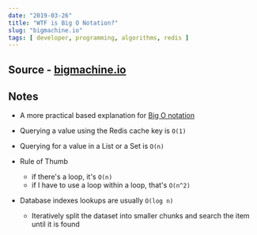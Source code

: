 ```yaml
---
date: "2019-03-26"
title: "WTF is Big O Notation?"
slug: "bigmachine.io"
tags: [ developer, programming, algorithms, redis ]
---
```




## Source - [bigmachine.io][1]

## Notes
* A more practical based explanation for [Big O notation][2]
* Querying a value using the Redis cache key is `O(1)`
* Querying for a value in a List or a Set is `O(n)`
* Rule of Thumb
  * if there's a loop, it's `O(n)`
  * if I have to use a loop within a loop, that's `O(n^2)`
* Database indexes lookups are usually `O(log n)`
  * Iteratively split the dataset into smaller chunks and search the item until it is found



  [1]: https://bigmachine.io/2019/03/25/wtf-is-big-o-notation
  [2]: https://en.wikipedia.org/wiki/Big_O_notation
